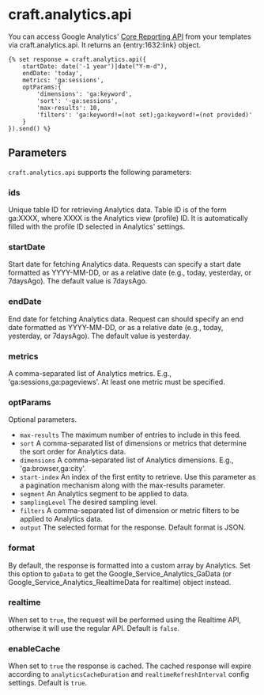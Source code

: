 # craft.analytics.api

You can access Google Analytics' [Core Reporting API](https://developers.google.com/analytics/devguides/reporting/core/v3/reference) from your templates via craft.analytics.api. It returns an {entry:1632:link} object.

    {% set response = craft.analytics.api({
        startDate: date('-1 year')|date("Y-m-d"),
        endDate: 'today',
        metrics: 'ga:sessions',
        optParams:{
            'dimensions': 'ga:keyword',
            'sort': '-ga:sessions',
            'max-results': 10,
            'filters': 'ga:keyword!=(not set);ga:keyword!=(not provided)'
        }
    }).send() %}
    
## Parameters

`craft.analytics.api` supports the following parameters:

### ids

Unique table ID for retrieving Analytics data. Table ID is of the form ga:XXXX, where XXXX is the Analytics view (profile) ID. It is automatically filled with the profile ID selected in Analytics' settings.

### startDate

Start date for fetching Analytics data. Requests can specify a start date formatted as YYYY-MM-DD, or as a relative date (e.g., today, yesterday, or 7daysAgo). The default value is 7daysAgo.

### endDate

End date for fetching Analytics data. Request can should specify an end date formatted as YYYY-MM-DD, or as a relative date (e.g., today, yesterday, or 7daysAgo). The default value is yesterday.

### metrics

A comma-separated list of Analytics metrics. E.g., 'ga:sessions,ga:pageviews'. At least one metric must be specified.

### optParams

Optional parameters.

- `max-results` The maximum number of entries to include in this feed.
- `sort` A comma-separated list of dimensions or metrics that determine the sort order for Analytics data.
- `dimensions` A comma-separated list of Analytics dimensions. E.g., 'ga:browser,ga:city'.
- `start-index` An index of the first entity to retrieve. Use this parameter as a pagination mechanism along with the max-results parameter.
- `segment` An Analytics segment to be applied to data.
- `samplingLevel` The desired sampling level.
- `filters` A comma-separated list of dimension or metric filters to be applied to Analytics data.
- `output` The selected format for the response. Default format is JSON.

### format

By default, the response is formatted into a custom array by Analytics. Set this option to `gaData` to get the Google_Service_Analytics_GaData (or Google_Service_Analytics_RealtimeData for realtime) object instead.

### realtime

When set to `true`, the request will be performed using the Realtime API, otherwise it will use the regular API. Default is `false`.

### enableCache

When set to `true` the response is cached. The cached response will expire according to `analyticsCacheDuration` and `realtimeRefreshInterval` config settings. Default is `true`.